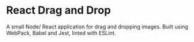 # React Drag and Drop

A small Node/ React application for drag and dropping images. Built using WebPack, Babel and Jest, linted with ESLint.
